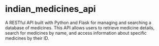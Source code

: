 # indian_medicines_api
A RESTful API built with Python and Flask for managing and searching a database of medicines. This API allows users to retrieve medicine details, search for medicines by name, and access information about specific medicines by their ID.
